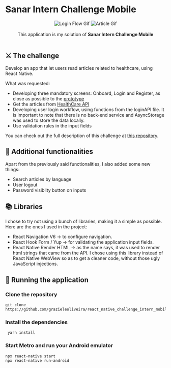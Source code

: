 # Sanar Intern Challenge Mobile

<div align="center">
  <img src="https://media.giphy.com/media/FYV8Cv9glKHTFYxKT7/giphy.gif" alt="Login Flow Gif" />
  <img src="https://media.giphy.com/media/x5V0G2B0o2AnlJumFA/giphy.gif" alt="Article Gif"/>
</div>

<br>
<div align="center">
  This application is my solution of <strong>Sanar Intern Challenge Mobile</strong>
</div>
<br>

## ⚔️ The challenge

Develop an app that let users read articles related to healthcare, using React Native.
<br>

What was requested:

- Developing three mandatory screens: Onboard, Login and Register, as close as possible to the [prototype](https://www.figma.com/file/U67le6ZsSSb0XOgU4F7COC/Est%C3%A1gio-%2F-2022.1?node-id=2%3A274)
- Get the articles from [HealthCare API](https://www.healthcare.gov/api/articles.json)
- Developing user login workflow, using functions from the loginAPI file. It is important to note that there is no back-end service and AsyncStorage was used to store the data locally.
- Use validation rules in the input fields

You can check out the full description of this challenge at [this repository](https://github.com/jacksonsmith/react_native_challenge_intern_mobile).

## 🚀 Additional functionalities

Apart from the previously said functionalities, I also added some new things:

- Search articles by language
- User logout
- Password visiblity button on inputs

## 📚 Libraries

I chose to try not using a bunch of libraries, making it a simple as possible. Here are the ones I used in the project:

- React Navigation V6 → to configure navigation.
- React Hook Form / Yup → for validating the application input fields.
- React Native Render HTML → as the name says, it was used to render html strings that came from the API. I chose using this library instead of React Native WebView so as to get a cleaner code, without those ugly JavaScript injections.

## 🏃 Running the application

### Clone the repository

```
git clone https://github.com/grazieleoliveira/react_native_challenge_intern_mobile.git
```

### Install the dependencies

```
 yarn install
```

### Start Metro and run your Android emulator

```
npx react-native start
npx react-native run-android
```

